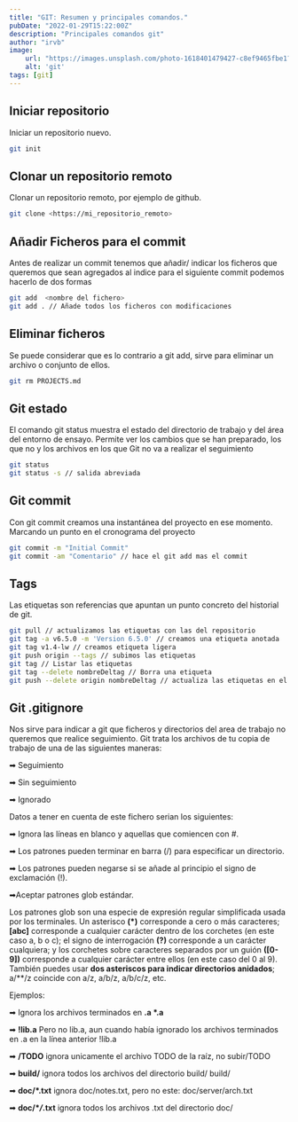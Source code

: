 ```yaml
---
title: "GIT: Resumen y principales comandos."
pubDate: "2022-01-29T15:22:00Z"
description: "Principales comandos git"
author: "irvb"
image:
    url: "https://images.unsplash.com/photo-1618401479427-c8ef9465fbe1?ixlib=rb-1.2.1&ixid=MnwxMjA3fDB8MHxwaG90by1wYWdlfHx8fGVufDB8fHx8&auto=format&fit=crop&w=2043&q=80"
    alt: 'git'
tags: [git]
---
```


## Iniciar repositorio

Iniciar un repositorio nuevo.

```bash
git init
```

## Clonar un repositorio remoto

Clonar un repositorio remoto, por ejemplo de github.

```bash
git clone <https://mi_repositorio_remoto>
```

## Añadir Ficheros para el commit

Antes de realizar un commit tenemos que añadir/ indicar los ficheros que queremos que sean agregados al indice para el siguiente commit podemos hacerlo de dos formas

```bash
git add  <nombre del fichero>
git add . // Añade todos los ficheros con modificaciones
```

## Eliminar ficheros

Se puede considerar que es lo contrario a git add, sirve para eliminar un archivo o conjunto de ellos.

```bash
git rm PROJECTS.md
```

## Git estado

El comando git status muestra el estado del directorio de trabajo y del área del entorno de ensayo. Permite ver los cambios que se han preparado, los que no y los archivos en los que Git no va a realizar el seguimiento

```bash
git status
git status -s // salida abreviada
```

## Git commit

Con git commit creamos una instantánea del proyecto en ese momento. Marcando un punto en el cronograma del proyecto

```bash
git commit -m "Initial Commit"
git commit -am "Comentario" // hace el git add mas el commit
```

## Tags

Las etiquetas son referencias que apuntan un punto concreto del historial de git.

```bash
git pull // actualizamos las etiquetas con las del repositorio
git tag -a v6.5.0 -m 'Version 6.5.0' // creamos una etiqueta anotada
git tag v1.4-lw // creamos etiqueta ligera
git push origin --tags // subimos las etiquetas
git tag // Listar las etiquetas
git tag --delete nombreDeltag // Borra una etiqueta
git push --delete origin nombreDeltag // actualiza las etiquetas en el repositorio
```

## Git .gitignore

Nos sirve para indicar a git que ficheros y directorios del area de trabajo no queremos que realice seguimiento. Git trata los archivos de tu copia de trabajo de una de las siguientes maneras:

➡ Seguimiento

➡ Sin seguimiento

➡ Ignorado

Datos a tener en cuenta de este fichero serian los siguientes:

➡ Ignora las líneas en blanco y aquellas que comiencen con #.

➡ Los patrones pueden terminar en barra (/) para especificar un directorio.

➡ Los patrones pueden negarse si se añade al principio el signo de exclamación (!).

➡Aceptar patrones glob estándar.

Los patrones glob son una especie de expresión regular simplificada usada por los terminales.
Un asterisco **(\*)** corresponde a cero o más caracteres; **[abc]** corresponde a cualquier carácter dentro de los corchetes (en este caso a, b o c);
el signo de interrogación **(?)** corresponde a un carácter cualquiera; y los corchetes sobre caracteres separados por un guión **([0-9])** corresponde a cualquier carácter entre ellos (en este caso del 0 al 9). También puedes usar **dos asteriscos para indicar directorios anidados**; a/\*\*/z coincide con a/z, a/b/z, a/b/c/z, etc.

Ejemplos:

➡ Ignora los archivos terminados en **.a \*.a**

➡ **!lib.a** Pero no lib.a, aun cuando había ignorado los archivos terminados en .a en la línea anterior !lib.a

➡ **/TODO** ignora unicamente el archivo TODO de la raíz, no subir/TODO

➡ **build/** ignora todos los archivos del directorio build/
build/

➡ **doc/\*.txt** ignora doc/notes.txt, pero no este: doc/server/arch.txt

➡ **doc/\*_/_.txt** ignora todos los archivos .txt del directorio doc/
